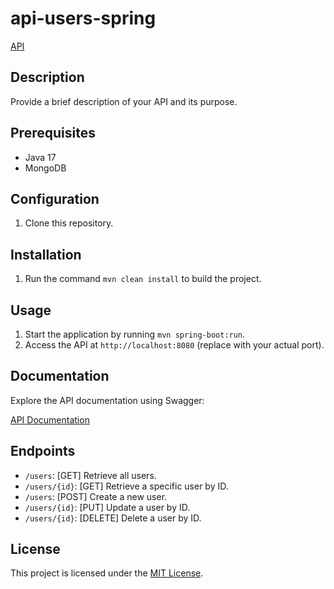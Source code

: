 # api-users-spring

[API](https://api-users-spring-production.up.railway.app)

## Description

Provide a brief description of your API and its purpose.

## Prerequisites

- Java 17
- MongoDB

## Configuration

1. Clone this repository.


## Installation

1. Run the command `mvn clean install` to build the project.

## Usage

1. Start the application by running `mvn spring-boot:run`.
2. Access the API at `http://localhost:8080` (replace with your actual port).

## Documentation

Explore the API documentation using Swagger:

[API Documentation](https://api-users-spring-production.up.railway.app/api/swagger-ui.html)

## Endpoints

- `/users`: [GET] Retrieve all users.
- `/users/{id}`: [GET] Retrieve a specific user by ID.
- `/users`: [POST] Create a new user.
- `/users/{id}`: [PUT] Update a user by ID.
- `/users/{id}`: [DELETE] Delete a user by ID.


## License

This project is licensed under the [MIT License](LICENSE).

